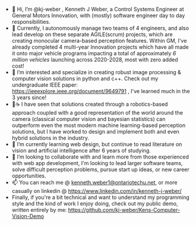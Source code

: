 - 👋 Hi, I’m @kj-weber , Kenneth J Weber, a Control Systems Engineer at General Motors Innovation, with (mostly) software engineer day to day responsibilities. 
- 💼 Currently, I autonomously manage two teams of 4 engineers, and also lead develop on these separate AGILE(scrum) projects, which are creating monocular camera-based perception features. Within GM, I've already completed 4 multi-year Innovation projects which have all made it onto major vehicle programs impacting a total of approximately *6 million vehicles* launching across 2020-2028, most with zero added cost! 
- 👀 I’m interested and specialize in creating robust image processing & computer vision solutions in python and c++. 
Check out my undergraduate IEEE paper: https://ieeexplore.ieee.org/document/9649791 , I've learned much in the 3 years since! 
- 🐸☕️ I have seen that solutions created through a robotics-based approach coupled with a good representation of the world around the camera (classical computer vision and bayesian statistics) can outperform even the most modern machine learning-based perception solutions, but I have worked to design and implement both and even hybrid solutions in the industry.
- 🌱 I’m currently learning web design, but continue to read literature on vision and artificial intelligence after 6 years of studying.
- 💞️ I’m looking to collaborate with and learn more from those experienced with web app development, I'm looking to lead larger software teams, solve difficult perception problems, pursue start up ideas, or new career opportunities.
- 📫 You can reach me @ kenneth.weber1@ontariotechu.net, or more casually on linkedin @ https://www.linkedin.com/in/kenneth-j-weber/
- Finally, if you're a bit technical and want to understand my programming style and the kind of work I enjoy doing, check out my public demo, written entirely by me: https://github.com/kj-weber/Kens-Computer-Vision-Demo
<!---
kj-weber/kj-weber is a ✨ special ✨ repository because its `README.md` (this file) appears on your GitHub profile.
You can click the Preview link to take a look at your changes.
--->
